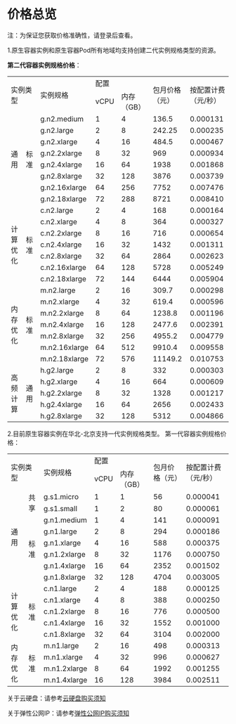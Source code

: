 
# 价格总览

注：为保证您获取价格准确性，请登录后查看。

1.原生容器实例和原生容器Pod所有地域均支持创建二代实例规格类型的资源。

**第二代容器实例规格价格**：

<table>
   <tr>
      <td rowspan="2" colspan="2">实例类型</td>
      <td rowspan="2">实例规格</td>
      <td colspan="2">配置</td>
      <td rowspan="2">包月价格（元）</td>
      <td rowspan="2">按配置计费（元/秒）</td>
   </tr>
   <tr>
   <td>vCPU</td>
      <td>内存（GB）</td>      
   </tr>
   <tr>
      <td rowspan="8">通用</td>
      <td rowspan="8">标准</td>
      <td>g.n2.medium</td>
      <td>1</td>
      <td>4</td>
      <td>136.5</td>
      <td>0.000131</td>
   </tr>
   <tr>
      <td>g.n2.large</td>
      <td>2</td>
      <td>8</td>
      <td>242.25</td>
      <td>0.000235</td>
   </tr>
   <tr>
      <td>g.n2.xlarge</td>
      <td>4</td>
      <td>16</td>
      <td>484.5</td>
      <td>0.000467</td>
   </tr>
   <tr>
      <td>g.n2.2xlarge</td>
      <td>8</td>
      <td>32</td>
      <td>969</td>
      <td>0.000934</td>
   </tr>
   <tr>
     <td>g.n2.4xlarge</td>
      <td>16</td>
      <td>64</td>
      <td>1938</td>
      <td>0.001868</td>
   </tr>
   <tr>
     <td>g.n2.8xlarge</td>
      <td>32</td>
      <td>128</td>
      <td>3876</td>
      <td>0.003739</td>
   </tr>
   <tr>
     <td>g.n2.16xlarge</td>
      <td>64</td>
      <td>256</td>
      <td>7752</td>
      <td>0.007476</td>
   </tr>
   <tr> 
      <td>g.n2.18xlarge</td>
      <td>72</td>
      <td>288</td>
      <td>8721</td>
      <td>0.008410</td>
   </tr>
   <tr>
      <td rowspan="7">计算优化</td>
      <td rowspan="7">标准</td>
      <td>c.n2.large</td>
      <td>2</td>
      <td>4</td>
      <td>168</td>
      <td>0.000164</td>
   </tr>
   <tr>
     <td>c.n2.xlarge</td>
      <td>4</td>
      <td>8</td>
      <td>364</td>
      <td>0.000327</td>
   </tr>
   <tr>
     <td>c.n2.2xlarge</td>
      <td>8</td>
      <td>16</td>
      <td>716</td>
      <td>0.000654</td>
   </tr>
   <tr>
      <td>c.n2.4xlarge</td>
      <td>16</td>
      <td>32</td>
      <td>1432</td>
      <td>0.001311</td>
   </tr>
   <tr>
     <td>c.n2.8xlarge</td>
      <td>32</td>
      <td>64</td>
      <td>2864</td>
      <td>0.002623</td>
   </tr>
   <tr>
     <td>c.n2.16xlarge</td>
      <td>64</td>
      <td>128</td>
      <td>5728</td>
      <td>0.005249</td>
   </tr>
   <tr>
     <td>c.n2.18xlarge</td>
      <td>72</td>
      <td>144</td>
      <td>6444</td>
      <td>0.005904</td>
   </tr>
   <tr> 
      <td rowspan="7">内存优化</td>
      <td rowspan="7">标准</td>
      <td>m.n2.large</td>
      <td>2</td>
      <td>16</td>
      <td>309.7</td>
      <td>0.000298</td>
   </tr>
   <tr>
     <td>m.n2.xlarge</td>
      <td>4</td>
      <td>32</td>
      <td>619.4</td>
      <td>0.000596</td>
   </tr>
   <tr>
      <td>m.n2.2xlarge</td>
      <td>8</td>
      <td>64</td>
      <td>1238.8</td>
      <td>0.001196</td>
   </tr>
   <tr>
      <td>m.n2.4xlarge</td>
      <td>16</td>
      <td>128</td>
      <td>2477.6</td>
      <td>0.002391</td>
   </tr>
   <tr>
      <td>m.n2.8xlarge</td>
      <td>32</td>
      <td>256</td>
      <td>4955.2</td>
      <td>0.004779</td>
   </tr>
    <tr>
      <td>m.n2.16xlarge</td>
      <td>64</td>
      <td>512</td>
      <td>9910.4</td>
      <td>0.009558</td>
   </tr>
    <tr>
      <td>m.n2.18xlarge</td>
      <td>72</td>
      <td>576</td>
      <td>11149.2</td>
      <td>0.010753</td>
   </tr>
   <tr>
      <td rowspan="5">高频计算</td>
      <td rowspan="5">通用</td>
      <td>h.g2.large</td>
      <td>2</td>
      <td>8</td>
      <td>332</td>
      <td>0.000303</td>
   </tr>
   <tr>
     <td>h.g2.xlarge</td>
      <td>4</td>
      <td>16</td>
      <td>664</td>
      <td>0.000609</td>
   </tr>
   <tr>
      <td>h.g2.2xlarge</td>
      <td>8</td>
      <td>32</td>
      <td>1328</td>
      <td>0.001217</td>
   </tr>
   <tr>
     <td>h.g2.4xlarge</td>
      <td>16</td>
      <td>64</td>
      <td>2656</td>
      <td>0.002433</td>
   </tr>
   <tr>
     <td>h.g2.8xlarge</td>
      <td>32</td>
      <td>128</td>
      <td>5312</td>
      <td>0.004866</td>
   </tr>
   <tr>
</table>

2.目前原生容器实例在华北-北京支持一代实例规格类型。
第一代容器实例规格价格：
<table>
   <tr>
      <td rowspan="2" colspan="2">实例类型</td>
      <td rowspan="2">实例规格</td>
      <td colspan="2">配置</td>
      <td rowspan="2">包月价格（元）</td>
      <td rowspan="2">按配置计费（元/秒）</td>
   </tr>
   <tr>
   <td>vCPU</td>
      <td>内存（GB）</td>      
   </tr>
   <tr>
      <td rowspan="8">通用</td>
      <td rowspan="2">共享</td>
      <td>g.s1.micro</td>
      <td>1</td>
      <td>1</td>
      <td>56</td>
      <td>0.000041</td>
   </tr>
   <tr>
      <td>g.s1.small</td>
      <td>1</td>
      <td>2</td>
      <td>80</td>
      <td>0.000061</td>
   </tr>
   <tr>
      <td rowspan="6">标准</td>
     <td>g.n1.medium</td>
      <td>1</td>
      <td>4</td>
      <td>141</td>
      <td>0.000091</td>
   </tr>
   <tr>
      <td>g.n1.large</td>
      <td>2</td>
      <td>8</td>
      <td>294</td>
      <td>0.000186</td>
   </tr>
   <tr> 
      <td>g.n1.xlarge</td>
      <td>4</td>
      <td>16</td>
      <td>588</td>
      <td>0.000375</td>
   </tr>
   <tr>  
      <td>g.n1.2xlarge</td>
      <td>8</td>
      <td>32</td>
      <td>1176</td>
      <td>0.000750</td>
   </tr>
   <tr>
     <td>g.n1.4xlarge</td>
      <td>16</td>
      <td>64</td>
      <td>2352</td>
      <td>0.001502</td>
   </tr>
   <tr> 
      <td>g.n1.8xlarge</td>
      <td>32</td>
      <td>128</td>
      <td>4704</td>
      <td>0.003005</td>
   </tr>
   <tr>
      <td rowspan="5">计算优化</td>
      <td rowspan="5">标准</td>
      <td>c.n1.large</td>
      <td>2</td>
      <td>4</td>
      <td>188</td>
      <td>0.000125</td>
   </tr>
   <tr>
     <td>c.n1.xlarge</td>
      <td>4</td>
      <td>8</td>
      <td>388</td>
      <td>0.000250</td>
   </tr>
   <tr>
      <td>c.n1.2xlarge</td>
      <td>8</td>
      <td>16</td>
      <td>776</td>
      <td>0.000500</td>
   </tr>
   <tr>
      <td>c.n1.4xlarge</td>
      <td>16</td>
      <td>32</td>
      <td>1552</td>
      <td>0.001000</td>
   </tr>
   <tr>
     <td>c.n1.8xlarge</td>
      <td>32</td>
      <td>64</td>
      <td>3104</td>
      <td>0.002000</td>
   </tr>
   <tr>
      <td rowspan="4">内存优化</td>
      <td rowspan="4">标准</td>
      <td>m.n1.large</td>
      <td>2</td>
      <td>16</td>
      <td>498</td>
      <td>0.000313</td>
   </tr>
   <tr>
     <td>m.n1.xlarge</td>
      <td>4</td>
      <td>32</td>
      <td>996</td>
      <td>0.000627</td>
   </tr>
   <tr>
      <td>m.n1.2xlarge</td>
      <td>8</td>
      <td>64</td>
      <td>1992</td>
      <td>0.001255</td>
   </tr>
   <tr>
      <td>m.n1.4xlarge</td>
      <td>16</td>
      <td>128</td>
      <td>3984</td>
      <td>0.002511</td>
   </tr>
   <tr>
</table>
  
关于云硬盘：请参考[云硬盘购买须知][1]

关于弹性公网IP：请参考[弹性公网IP购买须知][2]


  [1]: https://docs.jdcloud.com/cn/cloud-disk-service/price-overview
  [2]: https://docs.jdcloud.com/cn/elastic-ip/price-overview
